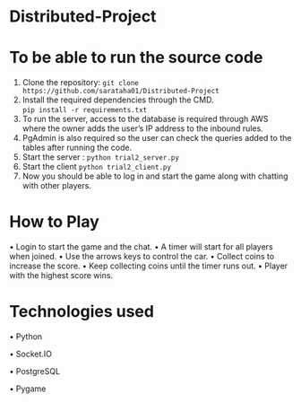 # Distributed-Project

# To be able to run the source code
1.	Clone the repository:
`git clone https://github.com/sarataha01/Distributed-Project`
3.	Install the required dependencies through the CMD.  
`pip install -r requirements.txt`
4.	To run the server, access to the database is required through AWS where the owner adds the user’s IP address to the inbound rules.
5.	PgAdmin is also required so the user can check the queries added to the tables after running the code.
6.	Start the server :
`python trial2_server.py`
7.	Start the client
`python trial2_client.py`
8.	Now you should be able to log in and start the game along with chatting with other players.
# How to Play
•	Login to start the game and the chat.
•	A timer will start for all players when joined.
•	Use the arrows keys to control the car.
•	Collect coins to increase the score.
•	Keep collecting coins until the timer runs out.
•	Player with the highest score wins.
# Technologies used
•	Python  

•	Socket.IO  

•	PostgreSQL  

•	Pygame
